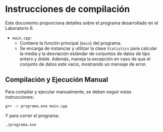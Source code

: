 # Instrucciones de compilación

Este documento proporciona detalles sobre el programa desarrollado en el Laboratorio 6.

- `main.cpp`: 
  - Contiene la función principal (`main`) del programa.
  - Se encarga de instanciar y utilizar la clase `Statistics` para calcular la media y la desviación estándar de conjuntos de datos de tipo entero y doble. Además, maneja la excepción en caso de que el conjunto de datos esté vacío, mostrando un mensaje de error.


## Compilación y Ejecución Manual

Para compilar y ejecutar manualmente, se deben seguir estas instrucciones:

```bash
g++ -o programa.exe main.cpp
```

Y para correr el programa:

```bash
./programa.exe
```